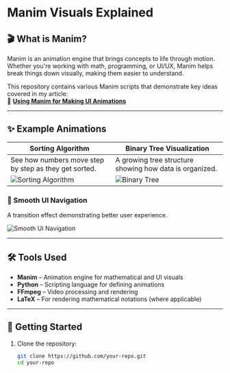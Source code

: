 # Manim Visuals Explained

## 🎬 What is Manim?
Manim is an animation engine that brings concepts to life through motion. Whether you're working with math, programming, or UI/UX, Manim helps break things down visually, making them easier to understand.

This repository contains various Manim scripts that demonstrate key ideas covered in my article:  
📖 **[Using Manim for Making UI Animations](#)**  

---

## ✨ Example Animations

| Sorting Algorithm | Binary Tree Visualization |
|-------------------|--------------------------|
| See how numbers move step by step as they get sorted. | A growing tree structure showing how data is organized. |
| ![Sorting Algorithm](https://github.com/user-attachments/assets/5911022a-3fc0-4d61-970c-65cf5646e932) | ![Binary Tree](https://github.com/user-attachments/assets/0fde0a99-d61b-4cc6-b480-f67751f613d5) |

### **🎨 Smooth UI Navigation**
A transition effect demonstrating better user experience.

![Smooth UI Navigation](https://github.com/user-attachments/assets/your-link-here)

---

## 🛠 Tools Used
- **Manim** – Animation engine for mathematical and UI visuals
- **Python** – Scripting language for defining animations
- **FFmpeg** – Video processing and rendering
- **LaTeX** – For rendering mathematical notations (where applicable)

---

## 🚀 Getting Started
1. Clone the repository:
   ```bash
   git clone https://github.com/your-repo.git
   cd your-repo
